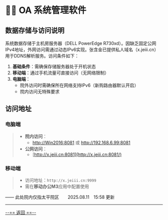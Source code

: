 # 👨‍💻 OA 系统管理软件

## 数据存储与访问说明

系统数据存储于主机房服务器（DELL PowerEdge R730xd）。因缺乏固定公网IPv4地址，外网访问需通过动态IPv6实现。张含金已提供私人域名（x.jeiii.cn）用于DDNS解析服务。访问条件如下：

1. **基础条件**：需确保存储服务器处于开机状态
2. **移动端**：通过手机流量可直接访问（无网络限制）
3. **电脑端**：
   - 院外访问时需确保所在网络支持IPv6（新购路由器默认开启）
   - 院内访问无特殊要求

## 访问地址

### 电脑端

> - **院内访问**：
>   - <a href="http://Win2016:8081" target="_blank" rel="noopener noreferrer">http://Win2016:8081</a> 或 <a href="http://192.168.6.99:8081" target="_blank" rel="noopener noreferrer">http://192.168.6.99:8081</a>
> - **公网访问**：
>   - [http://x.jeiii.cn:8081](http://x.jeiii.cn:8081/)

### 移动端

> - 访问地址：`http://x.jeiii.cn:9999`
> - 需在**移动办公M3**应用中配置使用

—— 此处院内仅指太平院区　　2025.08.11　15:58 更新

---

[--== 返回 ==--](template_1.html?md=Markdown/TPZXWSY%20document/sc%20tfxq%20tpzxwsy%20-%20index.md)
